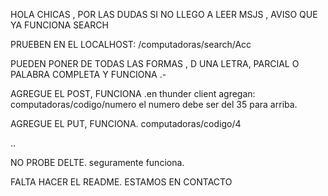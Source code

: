 







HOLA CHICAS , POR LAS DUDAS SI NO LLEGO A LEER MSJS , AVISO QUE YA FUNCIONA SEARCH

PRUEBEN EN EL LOCALHOST:
/computadoras/search/Acc

PUEDEN PONER DE TODAS LAS FORMAS , D UNA LETRA, PARCIAL O PALABRA COMPLETA Y FUNCIONA
.-


AGREGUE EL POST, FUNCIONA
.en thunder client agregan:
                            computadoras/codigo/numero
el numero debe ser del 35 para arriba.


AGREGUE EL PUT, FUNCIONA.
computadoras/codigo/4


..

NO PROBE DELTE. seguramente funciona.


FALTA HACER EL README. ESTAMOS EN CONTACTO